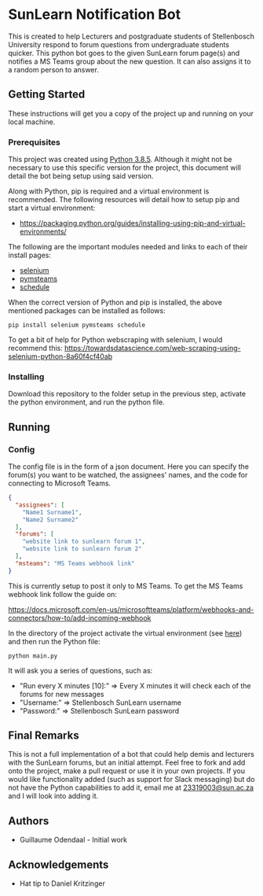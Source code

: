 # SunLearn Notification Bot
This is created to help Lecturers and postgraduate students of Stellenbosch University respond to
forum questions from undergraduate students quicker.
This python bot goes to the given SunLearn forum page(s) and notifies a MS Teams group about the new
question. It can also assigns it to a random person to answer.

## Getting Started
These instructions will get you a copy of the project up and running on your local machine.

### Prerequisites
This project was created using [Python 3.8.5](https://docs.python.org/3/using/index.html). Although it
might not be necessary to use this specific version for the project, this document will detail
the bot being setup using said version.

Along with Python, pip is required and a virtual environment is recommended. The following resources will
detail how to setup pip and start a virtual environment:
- https://packaging.python.org/guides/installing-using-pip-and-virtual-environments/

The following are the important modules needed and links to each of their install pages:
- [selenium](https://pypi.org/project/selenium/)
- [pymsteams](https://pypi.org/project/pymsteams/)
- [schedule](https://pypi.org/project/schedule/)

When the correct version of Python and pip is installed, the above mentioned packages can be installed
as follows:
```commandline
pip install selenium pymsteams schedule
```

To get a bit of help for Python webscraping with selenium, I would recommend this: https://towardsdatascience.com/web-scraping-using-selenium-python-8a60f4cf40ab

### Installing
Download this repository to the folder setup in the previous step, activate the python environment, and
run the python file.

## Running
### Config
The config file is in the form of a json document. Here you can specify the forum(s) you want to be
watched, the assignees' names, and the code for connecting to Microsoft Teams.

```json
{
  "assignees": [
    "Name1 Surname1",
    "Name2 Surname2"  
  ],
  "forums": [
    "website link to sunlearn forum 1",
    "website link to sunlearn forum 2"
  ],
  "msteams": "MS Teams webhook link"
}
```

This is currently setup to post it only to MS Teams. To get the MS Teams webhook link follow the guide on:

https://docs.microsoft.com/en-us/microsoftteams/platform/webhooks-and-connectors/how-to/add-incoming-webhook

In the directory of the project activate the virtual environment (see [here](https://packaging.python.org/guides/installing-using-pip-and-virtual-environments/))
and then run the Python file:
```commandline
python main.py
```

It will ask you a series of questions, such as:
- "Run every X minutes [10]:" => Every X minutes it will check each of the forums for new messages
- "Username:" => Stellenbosch SunLearn username
- "Password:" => Stellenbosch SunLearn password

## Final Remarks
This is not a full implementation of a bot that could help demis and lecturers with the 
SunLearn forums, but an initial attempt. Feel free to fork and add onto the project, make a pull request or
use it in your own projects. If you would like functionality added (such as support for Slack messaging) 
but do not have the Python capabilities to add it, email me at 23319003@sun.ac.za and I will look into adding it. 

## Authors
- Guillaume Odendaal - Initial work

## Acknowledgements
- Hat tip to Daniel Kritzinger